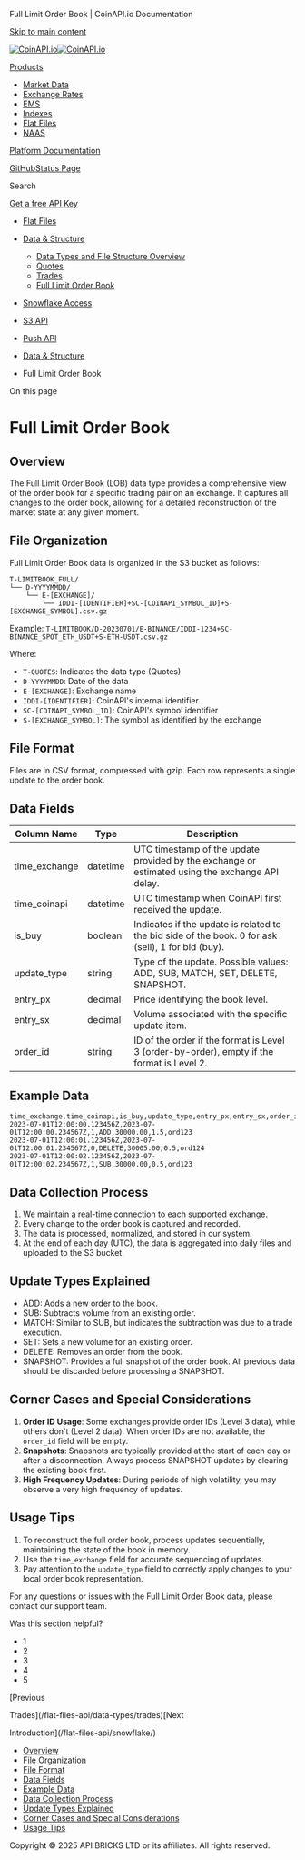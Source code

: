 Full Limit Order Book | CoinAPI.io Documentation




[Skip to main content](#__docusaurus_skipToContent_fallback)

[![CoinAPI.io](/img/logo.svg)![CoinAPI.io](/img/logo.svg)](https://www.coinapi.io)

[Products](/flat-files-api/data-types/limitbook)

* [Market Data](/market-data/)
* [Exchange Rates](/exchange-rates-api/)
* [EMS](/ems-api/)
* [Indexes](/indexes-api/)
* [Flat Files](/flat-files-api/)
* [NAAS](/naas-api/)

[Platform Documentation](/general/authentication)

[GitHub](https://github.com/api-bricks/api-bricks-sdk)[Status Page](https://status.coinapi.io)

Search

[Get a free API Key](https://console.coinapi.io/?link=/apikeys/create)

* [Flat Files](/flat-files-api/)
* [Data & Structure](/flat-files-api/data-types/)

  + [Data Types and File Structure Overview](/flat-files-api/data-types/)
  + [Quotes](/flat-files-api/data-types/quotes)
  + [Trades](/flat-files-api/data-types/trades)
  + [Full Limit Order Book](/flat-files-api/data-types/limitbook)
* [Snowflake Access](/flat-files-api/snowflake/)
* [S3 API](/flat-files-api/s3-api/)
* [Push API](/flat-files-api/rest-api/push-api)

* [Data & Structure](/flat-files-api/data-types/)
* Full Limit Order Book

On this page

Full Limit Order Book
=====================

Overview[​](/flat-files-api/data-types/limitbook#overview "Direct link to Overview")
------------------------------------------------------------------------------------

The Full Limit Order Book (LOB) data type provides a comprehensive view of the order book for a specific trading pair on an exchange. It captures all changes to the order book, allowing for a detailed reconstruction of the market state at any given moment.

File Organization[​](/flat-files-api/data-types/limitbook#file-organization "Direct link to File Organization")
---------------------------------------------------------------------------------------------------------------

Full Limit Order Book data is organized in the S3 bucket as follows:

```
T-LIMITBOOK_FULL/  
└── D-YYYYMMDD/  
    └── E-[EXCHANGE]/  
        └── IDDI-[IDENTIFIER]+SC-[COINAPI_SYMBOL_ID]+S-[EXCHANGE_SYMBOL].csv.gz
```

Example: `T-LIMITBOOK/D-20230701/E-BINANCE/IDDI-1234+SC-BINANCE_SPOT_ETH_USDT+S-ETH-USDT.csv.gz`

Where:

* `T-QUOTES`: Indicates the data type (Quotes)
* `D-YYYYMMDD`: Date of the data
* `E-[EXCHANGE]`: Exchange name
* `IDDI-[IDENTIFIER]`: CoinAPI's internal identifier
* `SC-[COINAPI_SYMBOL_ID]`: CoinAPI's symbol identifier
* `S-[EXCHANGE_SYMBOL]`: The symbol as identified by the exchange

File Format[​](/flat-files-api/data-types/limitbook#file-format "Direct link to File Format")
---------------------------------------------------------------------------------------------

Files are in CSV format, compressed with gzip. Each row represents a single update to the order book.

Data Fields[​](/flat-files-api/data-types/limitbook#data-fields "Direct link to Data Fields")
---------------------------------------------------------------------------------------------

| Column Name | Type | Description |
| --- | --- | --- |
| time\_exchange | datetime | UTC timestamp of the update provided by the exchange or estimated using the exchange API delay. |
| time\_coinapi | datetime | UTC timestamp when CoinAPI first received the update. |
| is\_buy | boolean | Indicates if the update is related to the bid side of the book. 0 for ask (sell), 1 for bid (buy). |
| update\_type | string | Type of the update. Possible values: ADD, SUB, MATCH, SET, DELETE, SNAPSHOT. |
| entry\_px | decimal | Price identifying the book level. |
| entry\_sx | decimal | Volume associated with the specific update item. |
| order\_id | string | ID of the order if the format is Level 3 (order-by-order), empty if the format is Level 2. |

Example Data[​](/flat-files-api/data-types/limitbook#example-data "Direct link to Example Data")
------------------------------------------------------------------------------------------------

```
time_exchange,time_coinapi,is_buy,update_type,entry_px,entry_sx,order_id  
2023-07-01T12:00:00.123456Z,2023-07-01T12:00:00.234567Z,1,ADD,30000.00,1.5,ord123  
2023-07-01T12:00:01.123456Z,2023-07-01T12:00:01.234567Z,0,DELETE,30005.00,0.5,ord124  
2023-07-01T12:00:02.123456Z,2023-07-01T12:00:02.234567Z,1,SUB,30000.00,0.5,ord123
```

Data Collection Process[​](/flat-files-api/data-types/limitbook#data-collection-process "Direct link to Data Collection Process")
---------------------------------------------------------------------------------------------------------------------------------

1. We maintain a real-time connection to each supported exchange.
2. Every change to the order book is captured and recorded.
3. The data is processed, normalized, and stored in our system.
4. At the end of each day (UTC), the data is aggregated into daily files and uploaded to the S3 bucket.

Update Types Explained[​](/flat-files-api/data-types/limitbook#update-types-explained "Direct link to Update Types Explained")
------------------------------------------------------------------------------------------------------------------------------

* ADD: Adds a new order to the book.
* SUB: Subtracts volume from an existing order.
* MATCH: Similar to SUB, but indicates the subtraction was due to a trade execution.
* SET: Sets a new volume for an existing order.
* DELETE: Removes an order from the book.
* SNAPSHOT: Provides a full snapshot of the order book. All previous data should be discarded before processing a SNAPSHOT.

Corner Cases and Special Considerations[​](/flat-files-api/data-types/limitbook#corner-cases-and-special-considerations "Direct link to Corner Cases and Special Considerations")
---------------------------------------------------------------------------------------------------------------------------------------------------------------------------------

1. **Order ID Usage**: Some exchanges provide order IDs (Level 3 data), while others don't (Level 2 data). When order IDs are not available, the `order_id` field will be empty.
2. **Snapshots**: Snapshots are typically provided at the start of each day or after a disconnection. Always process SNAPSHOT updates by clearing the existing book first.
3. **High Frequency Updates**: During periods of high volatility, you may observe a very high frequency of updates.

Usage Tips[​](/flat-files-api/data-types/limitbook#usage-tips "Direct link to Usage Tips")
------------------------------------------------------------------------------------------

1. To reconstruct the full order book, process updates sequentially, maintaining the state of the book in memory.
2. Use the `time_exchange` field for accurate sequencing of updates.
3. Pay attention to the `update_type` field to correctly apply changes to your local order book representation.

For any questions or issues with the Full Limit Order Book data, please contact our support team.

Was this section helpful?

* 1
* 2
* 3
* 4
* 5

[Previous

Trades](/flat-files-api/data-types/trades)[Next

Introduction](/flat-files-api/snowflake/)

* [Overview](/flat-files-api/data-types/limitbook#overview)
* [File Organization](/flat-files-api/data-types/limitbook#file-organization)
* [File Format](/flat-files-api/data-types/limitbook#file-format)
* [Data Fields](/flat-files-api/data-types/limitbook#data-fields)
* [Example Data](/flat-files-api/data-types/limitbook#example-data)
* [Data Collection Process](/flat-files-api/data-types/limitbook#data-collection-process)
* [Update Types Explained](/flat-files-api/data-types/limitbook#update-types-explained)
* [Corner Cases and Special Considerations](/flat-files-api/data-types/limitbook#corner-cases-and-special-considerations)
* [Usage Tips](/flat-files-api/data-types/limitbook#usage-tips)

Copyright © 2025 API BRICKS LTD or its affiliates. All rights reserved.